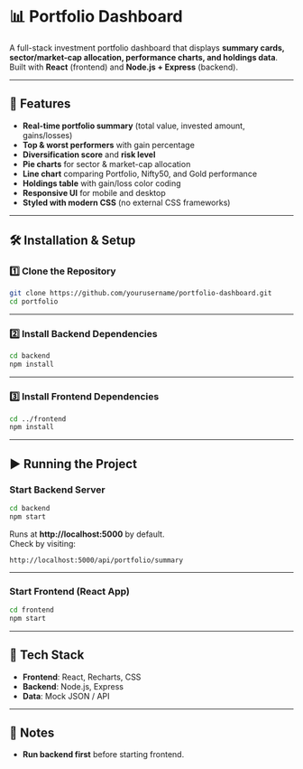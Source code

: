 # 📊 Portfolio Dashboard

A full-stack investment portfolio dashboard that displays **summary cards, sector/market-cap allocation, performance charts, and holdings data**.  
Built with **React** (frontend) and **Node.js + Express** (backend).

---

## 🚀 Features
- **Real-time portfolio summary** (total value, invested amount, gains/losses)
- **Top & worst performers** with gain percentage
- **Diversification score** and **risk level**
- **Pie charts** for sector & market-cap allocation
- **Line chart** comparing Portfolio, Nifty50, and Gold performance
- **Holdings table** with gain/loss color coding
- **Responsive UI** for mobile and desktop
- **Styled with modern CSS** (no external CSS frameworks)

---


## 🛠️ Installation & Setup

### 1️⃣ Clone the Repository
```bash
git clone https://github.com/yourusername/portfolio-dashboard.git
cd portfolio
```

---

### 2️⃣ Install Backend Dependencies
```bash
cd backend
npm install
```

---

### 3️⃣ Install Frontend Dependencies
```bash
cd ../frontend
npm install
```

---

## ▶️ Running the Project

### **Start Backend Server**
```bash
cd backend
npm start
```
Runs at **http://localhost:5000** by default.  
Check by visiting:  
```
http://localhost:5000/api/portfolio/summary
```

---

### **Start Frontend (React App)**
```bash
cd frontend
npm start
```


---




## 🧩 Tech Stack
- **Frontend**: React, Recharts, CSS
- **Backend**: Node.js, Express
- **Data**: Mock JSON / API

---

## 📌 Notes
- **Run backend first** before starting frontend.
